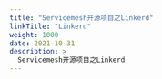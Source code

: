 ```yaml
---
title: "Servicemesh开源项目之Linkerd"
linkTitle: "Linkerd"
weight: 1000
date: 2021-10-31
description: >
  Servicemesh开源项目之Linkerd
---
```




